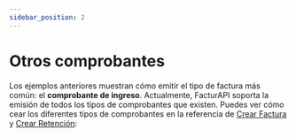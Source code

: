 ```yaml
---
sidebar_position: 2
---
```


# Otros comprobantes

Los ejemplos anteriores muestran cómo emitir el tipo de factura más común: el **comprobante de ingreso**. Actualmente, FacturAPI soporta la emisión de todos los tipos de comprobantes que existen. Puedes ver cómo cear los diferentes tipos de comprobantes en la referencia de [Crear Factura](/api#operation/createInvoice) y [Crear Retención](/api#operation/createRetention):

